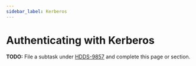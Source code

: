 ```yaml
---
sidebar_label: Kerberos
---
```


# Authenticating with Kerberos

**TODO:** File a subtask under [HDDS-9857](https://issues.apache.org/jira/browse/HDDS-9857) and complete this page or section.

